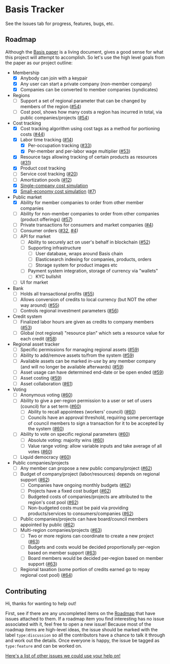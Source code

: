 # Basis Tracker

See the Issues tab for progress, features, bugs, etc.

## Roadmap

Although the [Basis paper](https://gitlab.com/basisproject/paper) is a living document, gives a good sense for what this project will attempt to accomplish. So let's use the high level goals from the paper as our project outline:

- Membership
  - [x] Anybody can join with a keypair
  - [x] Any user can start a private company (non-member company)
  - [x] Companies can be converted to member companies (syndicates)
- Regions
  - [ ] Support a set of regional parameter that can be changed by members of the region ([#54][i54])
  - [ ] Cost pool, shows how many costs a region has incurred in total, via public companies/projects ([#54][i54])
- Cost tracking
  - [x] Cost tracking algorithm using cost tags as a method for portioning costs ([#44][i44])
  - [x] Labor time tracking ([#14][i14])
    - [x] Per-occupation tracking ([#33][i33])
    - [x] Per-member and per-labor wage multiplier ([#53][i53])
  - [x] Resource tags allowing tracking of certain products as resources ([#31][i31])
  - [x] Product cost tracking
  - [ ] Service cost tracking ([#20][i20])
  - [ ] Amortization pools ([#12][i21])
  - [x] [Single-company cost simulation](https://gitlab.com/basisproject/product-costs)
  - [x] [Small-economy cost simulation](https://gitlab.com/basisproject/sim) ([#7][i7])
- Public market
  - [x] Ability for member companies to order from other member companies
  - [ ] Ability for non-member companies to order from other companies (product offerings) ([#57][i57])
  - [ ] Private transactions for consumers and market companies ([#4][i4])
  - [ ] Consumer orders ([#32][i32], [#4][i4])
  - [ ] API for market
    - [ ] Ability to securely act on user's behalf in blockchain ([#52][i52])
    - [ ] Supporting infrastructure
      - [ ] User database, wraps around Basis chain
      - [ ] Elasticsearch indexing for companies, products, orders
      - [ ] Storage system for product images etc
    - [ ] Payment system integration, storage of currency via "wallets"
      - [ ] KYC bullshit
  - [ ] UI for market
- Bank
  - [ ] Holds all transactional profits ([#55][i55])
  - [ ] Allows conversion of credits to local currency (but NOT the other way around) ([#55][i55])
  - [ ] Controls regional investment parameters ([#56][i56])
- Credit system
  - [ ] Finalized labor hours are given as credits to company members ([#53][i53])
  - [ ] Global (not regional) "resource plan" which sets a resource value for each credit ([#58][i58])
- Regional asset tracker
  - [ ] Specific permissions for managing regional assets ([#59][i59])
  - [ ] Ability to add/remove assets to/from the system ([#59][i59])
  - [ ] Available assets can be marked *in-use* by any member company (and will no longer be available afterwards) ([#59][i59])
  - [ ] Asset usage can have determined end-date or be open ended ([#59][i59])
  - [ ] Asset costing ([#59][i59])
  - [ ] Asset collaboration ([#61][i61])
- Voting
  - [ ] Anonymous voting ([#60][i60])
  - [ ] Ability to give a per-region permission to a user or set of users (council) for a set term ([#60][i60])
    - [ ] Ability to recall appointees (workers' council) ([#60][i60])
    - [ ] Councils have an approval threshold, requiring some percentage of council members to sign a transaction for it to be accepted by the system ([#60][i60])
  - [ ] Ability to vote on specific regional parameters ([#60][i60])
    - [ ] Absolute voting: majority wins ([#60][i60])
    - [ ] Value range voting: allow variable inputs and take average of all votes ([#60][i60])
  - [ ] Liquid democracy ([#60][i60])
- Public companies/projects
  - [ ] Any member can propose a new public company/project ([#62][i62])
  - [ ] Budget of company/project (labor/resources) depends on regional support ([#62][i62])
    - [ ] Companies have ongoing monthly budgets ([#62][i62])
    - [ ] Projects have a fixed cost budget ([#62][i62])
    - [ ] Budgeted costs of companies/projects are attributed to the region's cost pool ([#62][i62])
    - [ ] Non-budgeted costs must be paid via providing products/services to consumers/companies ([#62][i62])
  - [ ] Public companies/projects can have board/council members appointed by public ([#62][i62])
  - [ ] Multi-region companies/projects ([#63][i63])
    - [ ] Two or more regions can coordinate to create a new project ([#63][i63])
    - [ ] Budgets and costs would be decided proportionally per-region based on member support ([#63][i63])
    - [ ] Board members would be decided per-region based on member support ([#63][i63])
  - [ ] Regional taxation (some portion of credits earned go to repay regional cost pool) ([#64][i64])

[i4]: https://gitlab.com/basisproject/tracker/issues/4
[i7]: https://gitlab.com/basisproject/tracker/issues/7
[i14]: https://gitlab.com/basisproject/tracker/issues/14
[i20]: https://gitlab.com/basisproject/tracker/issues/20
[i21]: https://gitlab.com/basisproject/tracker/issues/21
[i31]: https://gitlab.com/basisproject/tracker/issues/31
[i32]: https://gitlab.com/basisproject/tracker/issues/32
[i33]: https://gitlab.com/basisproject/tracker/issues/33
[i44]: https://gitlab.com/basisproject/tracker/issues/44
[i52]: https://gitlab.com/basisproject/tracker/issues/52
[i53]: https://gitlab.com/basisproject/tracker/issues/53
[i54]: https://gitlab.com/basisproject/tracker/issues/54
[i55]: https://gitlab.com/basisproject/tracker/issues/55
[i56]: https://gitlab.com/basisproject/tracker/issues/56
[i57]: https://gitlab.com/basisproject/tracker/issues/57
[i58]: https://gitlab.com/basisproject/tracker/issues/58
[i59]: https://gitlab.com/basisproject/tracker/issues/59
[i60]: https://gitlab.com/basisproject/tracker/issues/60
[i61]: https://gitlab.com/basisproject/tracker/issues/61
[i62]: https://gitlab.com/basisproject/tracker/issues/62
[i63]: https://gitlab.com/basisproject/tracker/issues/63
[i64]: https://gitlab.com/basisproject/tracker/issues/64

## Contributing

Hi, thanks for wanting to help out!

First, see if there are any uncompleted items on the [Roadmap](#roadmap) that have issues attached to them. If a roadmap item you find interesting has no issue associated with it, feel free to open a new issue! Because most of the roadmap items are high-level ideas, the issue should be marked with the label `type:discussion` so all the contributors have a chance to talk it through and work out the details. Once everyone is happy, the issue be tagged as `type:feature` and can be worked on.

[Here's a list of other issues we could use your help on!](https://gitlab.com/basisproject/tracker/issues?scope=all&utf8=%E2%9C%93&state=opened&milestone_title=Any&label_name[]=help-wanted)


